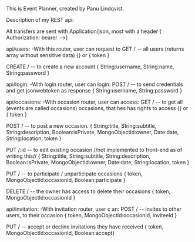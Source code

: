 This is Event Planner, created by Panu Lindqvist.

Description of my REST api:

All transfers are sent with Application/json, most with a header { Authorization: bearer -->}
  
api/users:
-With this router, user can request to
  GET / -- all users (returns array without sensitive data)
    {} or { token }

  CREATE / -- to create a new account
    { String:username, String:name, String:password }


api/login:
-With login router, user can login:
  POST / -- to send credentials and get jsonwebtoken as response
    { String:username, String:password }


api/occasions:
-With occasion router, user can access:
  GET / -- to get all (events are called occasions) occasions, that hes has rights to access
    {} or { token }

  POST / -- to post a new occasion.
    { String:title, String:subtitle, String:description, Boolean:isPrivate, MongoObjectId:owner, Date:date, String:location, token }

  PUT /:id -- to edit existing occasion //not implemented to front-end as of writing this//
    { String:title, String:subtitle, String:description, Boolean:isPrivate, MongoObjectId:owner, Date:date, String:location, token }

  PUT / -- to participate / unparticipate occasions
    { token, MongoObjectId:occasionId, Boolean:participate }

  DELETE / -- the owner has access to delete their occasions
    { token, MongoObjectId:occasionId }


api/invitation:
-With invitation router, user c an:
  POST / -- invites to other users, to their occasion
    { token, MongoObjectId:occasionId, inviteeId }

  PUT / -- accept or decline invitations they have received
    { token, MongoObjectId:occasionId, Boolean:accept}
